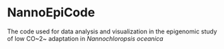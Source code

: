 # NannoEpiCode
The code used for data analysis and visualization in the epigenomic study of low CO~2~ adaptation in *Nannochloropsis oceanica*
